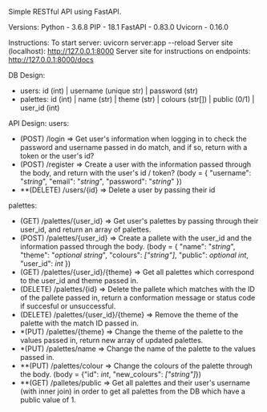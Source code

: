 Simple RESTful API using FastAPI.


Versions:
Python - 3.6.8
PIP - 18.1
FastAPI - 0.83.0
Uvicorn - 0.16.0


Instructions:
To start server: uvicorn server:app --reload
Server site (localhost): http://127.0.0.1:8000
Server site for instructions on endpoints: http://127.0.0.1:8000/docs


DB Design:
- users: id (int) | username (unique str) | password (str)
- palettes: id (int) | name (str) | theme (str) | colours (str[]) | public (0/1) | user_id (int)


API Design:
users:
- (POST) /login => Get user's information when logging in to check the password and username passed in do match, and if so, return with a token or the user's id?
- (POST) /register => Create a user with the information passed through the body, and return with the user's id / token? (body = { "username": "_string_", "email": "_string_", "password": "_string_" })
- **(DELETE) /users/{id} => Delete a user by passing their id

palettes:
- (GET) /palettes/{user_id} => Get user's palettes by passing through their user_id, and return an array of palettes.
- (POST) /palettes/{user_id} => Create a pallete with the user_id and the information passed through the body. (body = { "name": "_string_", "theme": "_optional string_", "colours": _["string"]_, "public": _optional int_, "user_id": _int_ })
- (GET) /palettes/{user_id}/{theme} => Get all palettes which correspond to the user_id and theme passed in.
- (DELETE) /palettes/{id} => Delete the pallete which matches with the ID of the pallete passed in, return a conformation message or status code if succesful or unsuccessful.
- (DELETE) /palettes/{user_id}/{theme} => Remove the theme of the palette with the match ID passed in.
- *(PUT) /palettes/{theme} => Change the theme of the palette to the values passed in, return new array of updated palettes.
- *(PUT) /palettes/name => Change the name of the palette to the values passed in.
- **(PUT) /palettes/colour => Change the colours of the palette through the body. (body = {"id": _int_, "new_colours": _["string"]_})
- **(GET) /palletes/public => Get all palettes and their user's username (with inner join) in order to get all palettes from the DB which have a public value of 1.